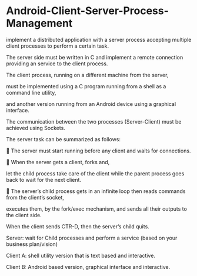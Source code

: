 # Android-Client-Server-Process-Management
implement a distributed application with a server process accepting multiple client processes to perform a certain task.


The server side must be written in C and implement a remote connection providing an service to the client process.



The client process, running on a different machine from the server, 


must be implemented using a C program running from a shell as a command line utility, 


and another version running from an Android device using a graphical interface. 


The communication between the two processes (Server-Client) must be achieved using Sockets.



The server task can be summarized as follows:


 The server must start running before any client and waits for connections.


 When the server gets a client, forks and, 


let the child process take care of the client while the parent process goes back to wait for the next client.


 The server’s child process gets in an infinite loop then reads commands from the client’s socket, 



executes them, by the fork/exec mechanism, and sends all their outputs to the client side.


When the client sends CTR-D, then the server’s child quits.

Server: wait for Child processes and perform a service (based on your business plan/vision)

Client A: shell utility version that is text based and interactive.

Client B: Android based version, graphical interface and interactive.
